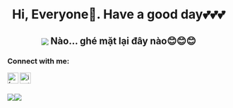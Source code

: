 <h1 align="center"> Hi, Everyone🐾. Have a good day💕💕💕 </h1>

<h2 align="center"> <img src="https://user-images.githubusercontent.com/71754731/143772295-3cbff4c7-6b31-4591-a452-d97a0d7ff83c.gif" with="100" heigh="100" align="center"> Nào... ghé mặt lại đây nào😊😊😊 </h2>
  
### Connect with me: 
[<img align="left" alt="facebook" width="25px" src="https://cdn-icons-png.flaticon.com/512/5968/5968764.png" />][facebook]
[<img align="left" alt="instagram" width="25px" src="https://cdn-icons-png.flaticon.com/512/2111/2111463.png" />][instagram]
  
<br/> <br/>

[facebook]: https://www.facebook.com/TaHieu2709/
[instagram]: https://www.instagram.com/hi_uta_27/

<div style="display: flex; flex-direction: row;">
  <img src="https://github-readme-stats.vercel.app/api?username=hi-uta27&show_icons=true&theme=radical" />
  <img class="img" src="https://github-readme-stats.vercel.app/api/top-langs/?username=hi-uta27&layout=compact&theme=radical&langs_count=8" />
</div>
